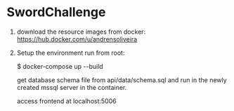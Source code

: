 # SwordChallenge

1) download the resource images from docker: https://hub.docker.com/u/andrensoliveira 

2) Setup the environment run from root:

    $ docker-compose up --build

    get database schema file from api/data/schema.sql and run in the newly created mssql server in the container.

    access frontend at localhost:5006
